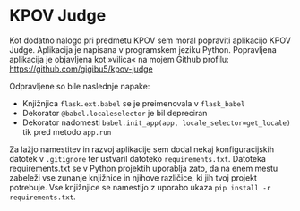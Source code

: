 # KPOV Judge

Kot dodatno nalogo pri predmetu KPOV sem moral popraviti aplikacijo KPOV Judge. Aplikacija je napisana v programskem jeziku Python. Popravljena aplikacija je objavljena kot »vilica« na mojem Github profilu: https://github.com/gigibu5/kpov-judge

Odpravljene so bile naslednje napake:
- Knjižnjica `flask.ext.babel` se je preimenovala v `flask_babel`
- Dekorator `@babel.localeselector` je bil depreciran
- Dekorator nadomesti `babel.init_app(app, locale_selector=get_locale)` tik pred metodo `app.run`

Za lažjo namestitev in razvoj aplikacije sem dodal nekaj konfiguracijskih datotek v `.gitignore` ter ustvaril datoteko `requirements.txt`. Datoteka requirements.txt se v Python projektih uporablja zato, da na enem mestu zabeleži vse zunanje knjižnice in njihove različice, ki jih tvoj projekt potrebuje. Vse knjižnjice se namestijo z uporabo ukaza `pip install -r requirements.txt`.
